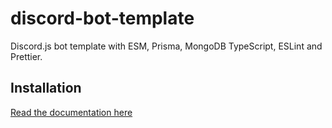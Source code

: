 # discord-bot-template

Discord.js bot template with ESM, Prisma, MongoDB TypeScript, ESLint and Prettier.

## Installation

[Read the documentation here](https://cad-docs.caspertheghost.me/TODO)
